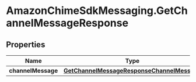 # AmazonChimeSdkMessaging.GetChannelMessageResponse

## Properties

Name | Type | Description | Notes
------------ | ------------- | ------------- | -------------
**channelMessage** | [**GetChannelMessageResponseChannelMessage**](GetChannelMessageResponseChannelMessage.md) |  | [optional] 


